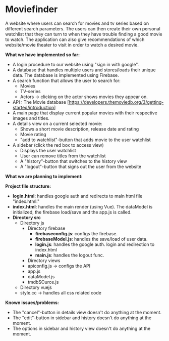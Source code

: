# Moviefinder
A website where users can search for movies and tv series based
on different search parameters. The users can then create their
own personal watchlist that they can turn to when they have trouble 
finding a good movie to watch. The application can also give recommendations
of which website/movie theater to visit in order to watch a desired movie.

**What we have implemented so far:**

- A login procedure to our website using "sign in with google".
- A database that handles multiple users and stores/loads their unique data. 
The database is implemented using Firebase.
- A search function that allows the user to search for:
  - Movies
  - TV-series
  - Actors -> clicking on the actor shows movies they appear on.
- API : The Movie database [https://developers.themoviedb.org/3/getting-started/introduction]
- A main page that display current popular movies with their respective images and titles.
- A details view on a current selected movie:
  - Shows a short movie description, release date and rating
  - Movie rating 
  - "add to watchlist"-button that adds movie to the user watchlist
- A sidebar (click the red box to access view)
  - Displays the user watchlist
  - User can remove titles from the watchlist
  - A "history"-button that switches to the history view
  - A "logout"-button that signs out the user from the website
  
**What we are planning to implement:**


**Project file structure:**
- **login.html**: handles google auth and redirects to main html file "index.html."
- **index.html**: handles the main render (using Vue). The dataModel is
initialized, the firebase load/save and the app.js is called.
- **Directory src**
  - Directory js
    - Directory firebase
      - **firebaseconfig.js**: configs the firebase.
      - **firebaseModel.js**: handles the save/load of user data.
      - **login.js**: handles the google auth. login and redirection to index.html
      - **main.js**: handles the logout func. 
    - Directory views
    - apiconfig.js -> configs the API
    - app.js
    - dataModel.js
    - tmdbSOurce.js
  - Directory vuejs
  - style.cc -> handles all css related code
  



**Known issues/problems:**
- The "cancel"-button in details view doesn't do anything at the moment.
- The "edit"-button in sidebar and history doesn't do anything at the moment.
- The options in sidebar and history view doesn't do anything at the moment.



